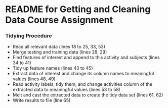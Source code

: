 # README for Getting and Cleaning Data Course Assignment

### Tidying Procedure

* Read all relevant data (lines 18 to 25, 33, 53)
* Merge testing and training data (lines 28, 29)
* Find features of interest and append to this activity and subjects (lines 34 to 41)
* Tidy up feature names (lines 43 to 45)
* Extract data of interest and change its column names to meaningful values (lines 48, 49)
* Read activity labels, tidy them, and change activities column of the extracted data to meaningful values (lines 53 to 58)
* Melt and cast the extracted data to create the tidy data set (lines 61, 62)
* Write results to file (line 65)


